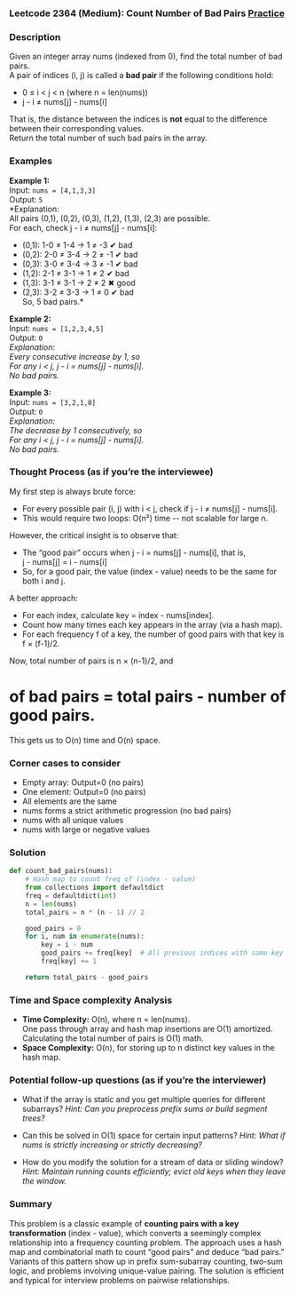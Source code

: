### Leetcode 2364 (Medium): Count Number of Bad Pairs [Practice](https://leetcode.com/problems/count-number-of-bad-pairs)

### Description  
Given an integer array nums (indexed from 0), find the total number of bad pairs.  
A pair of indices (i, j) is called a **bad pair** if the following conditions hold:
- 0 ≤ i < j < n (where n = len(nums))
- j - i ≠ nums[j] - nums[i]

That is, the distance between the indices is **not** equal to the difference between their corresponding values.  
Return the total number of such bad pairs in the array.

### Examples  

**Example 1:**  
Input: `nums = [4,1,3,3]`  
Output: `5`  
*Explanation:  
All pairs (0,1), (0,2), (0,3), (1,2), (1,3), (2,3) are possible.  
For each, check j - i ≠ nums[j] - nums[i]:  
- (0,1): 1-0 ≠ 1-4 → 1 ≠ -3 ✔ bad  
- (0,2): 2-0 ≠ 3-4 → 2 ≠ -1 ✔ bad  
- (0,3): 3-0 ≠ 3-4 → 3 ≠ -1 ✔ bad  
- (1,2): 2-1 ≠ 3-1 → 1 ≠ 2 ✔ bad  
- (1,3): 3-1 ≠ 3-1 → 2 ≠ 2 ✖ good  
- (2,3): 3-2 ≠ 3-3 → 1 ≠ 0 ✔ bad  
So, 5 bad pairs.*

**Example 2:**  
Input: `nums = [1,2,3,4,5]`  
Output: `0`  
*Explanation:  
Every consecutive increase by 1, so  
For any i < j, j - i = nums[j] - nums[i].  
No bad pairs.*

**Example 3:**  
Input: `nums = [3,2,1,0]`  
Output: `0`  
*Explanation:  
The decrease by 1 consecutively, so  
For any i < j, j - i = nums[j] - nums[i].  
No bad pairs.*

### Thought Process (as if you’re the interviewee)  

My first step is always brute force:  
- For every possible pair (i, j) with i < j, check if j - i ≠ nums[j] - nums[i].  
- This would require two loops: O(n²) time -- not scalable for large n.

However, the critical insight is to observe that:
- The “good pair” occurs when j - i = nums[j] - nums[i], that is,  
  j - nums[j] = i - nums[i]
- So, for a good pair, the value (index - value) needs to be the same for both i and j.

A better approach:
- For each index, calculate key = index - nums[index].
- Count how many times each key appears in the array (via a hash map).
- For each frequency f of a key, the number of good pairs with that key is f × (f-1)/2.

Now, total number of pairs is n × (n-1)/2, and  
# of bad pairs = total pairs - number of good pairs.

This gets us to O(n) time and O(n) space.

### Corner cases to consider  
- Empty array: Output=0 (no pairs)
- One element: Output=0 (no pairs)
- All elements are the same
- nums forms a strict arithmetic progression (no bad pairs)
- nums with all unique values
- nums with large or negative values

### Solution

```python
def count_bad_pairs(nums):
    # Hash map to count freq of (index - value)
    from collections import defaultdict
    freq = defaultdict(int)
    n = len(nums)
    total_pairs = n * (n - 1) // 2

    good_pairs = 0
    for i, num in enumerate(nums):
        key = i - num
        good_pairs += freq[key]  # All previous indices with same key form good pairs
        freq[key] += 1

    return total_pairs - good_pairs
```

### Time and Space complexity Analysis  

- **Time Complexity:** O(n), where n = len(nums).  
  One pass through array and hash map insertions are O(1) amortized.  
  Calculating the total number of pairs is O(1) math.
- **Space Complexity:** O(n), for storing up to n distinct key values in the hash map.

### Potential follow-up questions (as if you’re the interviewer)  

- What if the array is static and you get multiple queries for different subarrays?
  *Hint: Can you preprocess prefix sums or build segment trees?*

- Can this be solved in O(1) space for certain input patterns?
  *Hint: What if nums is strictly increasing or strictly decreasing?*

- How do you modify the solution for a stream of data or sliding window?
  *Hint: Maintain running counts efficiently; evict old keys when they leave the window.*

### Summary
This problem is a classic example of **counting pairs with a key transformation** (index - value), which converts a seemingly complex relationship into a frequency counting problem. The approach uses a hash map and combinatorial math to count “good pairs” and deduce “bad pairs.” Variants of this pattern show up in prefix sum-subarray counting, two-sum logic, and problems involving unique-value pairing. The solution is efficient and typical for interview problems on pairwise relationships.
